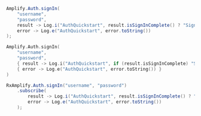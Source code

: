 <amplify-block-switcher>
<amplify-block name="Java">

```java
Amplify.Auth.signIn(
    "username",
    "password",
    result -> Log.i("AuthQuickstart", result.isSignInComplete() ? "Sign in succeeded" : "Sign in not complete"),
    error -> Log.e("AuthQuickstart", error.toString())
);
```

</amplify-block>
<amplify-block name="Kotlin">

```kotlin
Amplify.Auth.signIn(
    "username",
    "password",
    { result -> Log.i("AuthQuickstart", if (result.isSignInComplete) "Sign in succeeded" else "Sign in not complete") },
    { error -> Log.e("AuthQuickstart", error.toString()) }
)
```

</amplify-block>
<amplify-block name="RxJava">

```java
RxAmplify.Auth.signIn("username", "password")
    .subscribe(
        result -> Log.i("AuthQuickstart", result.isSignInComplete() ? "Sign in succeeded" : "Sign in not complete"),
        error -> Log.e("AuthQuickstart", error.toString())
    );
```

</amplify-block>
</amplify-block-switcher>
